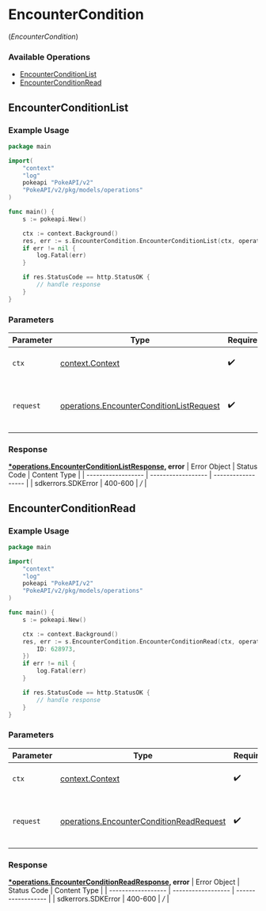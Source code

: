 # EncounterCondition
(*EncounterCondition*)

### Available Operations

* [EncounterConditionList](#encounterconditionlist)
* [EncounterConditionRead](#encounterconditionread)

## EncounterConditionList

### Example Usage

```go
package main

import(
	"context"
	"log"
	pokeapi "PokeAPI/v2"
	"PokeAPI/v2/pkg/models/operations"
)

func main() {
    s := pokeapi.New()

    ctx := context.Background()
    res, err := s.EncounterCondition.EncounterConditionList(ctx, operations.EncounterConditionListRequest{})
    if err != nil {
        log.Fatal(err)
    }

    if res.StatusCode == http.StatusOK {
        // handle response
    }
}
```

### Parameters

| Parameter                                                                                                | Type                                                                                                     | Required                                                                                                 | Description                                                                                              |
| -------------------------------------------------------------------------------------------------------- | -------------------------------------------------------------------------------------------------------- | -------------------------------------------------------------------------------------------------------- | -------------------------------------------------------------------------------------------------------- |
| `ctx`                                                                                                    | [context.Context](https://pkg.go.dev/context#Context)                                                    | :heavy_check_mark:                                                                                       | The context to use for the request.                                                                      |
| `request`                                                                                                | [operations.EncounterConditionListRequest](../../pkg/models/operations/encounterconditionlistrequest.md) | :heavy_check_mark:                                                                                       | The request object to use for the request.                                                               |


### Response

**[*operations.EncounterConditionListResponse](../../pkg/models/operations/encounterconditionlistresponse.md), error**
| Error Object       | Status Code        | Content Type       |
| ------------------ | ------------------ | ------------------ |
| sdkerrors.SDKError | 400-600            | */*                |

## EncounterConditionRead

### Example Usage

```go
package main

import(
	"context"
	"log"
	pokeapi "PokeAPI/v2"
	"PokeAPI/v2/pkg/models/operations"
)

func main() {
    s := pokeapi.New()

    ctx := context.Background()
    res, err := s.EncounterCondition.EncounterConditionRead(ctx, operations.EncounterConditionReadRequest{
        ID: 628973,
    })
    if err != nil {
        log.Fatal(err)
    }

    if res.StatusCode == http.StatusOK {
        // handle response
    }
}
```

### Parameters

| Parameter                                                                                                | Type                                                                                                     | Required                                                                                                 | Description                                                                                              |
| -------------------------------------------------------------------------------------------------------- | -------------------------------------------------------------------------------------------------------- | -------------------------------------------------------------------------------------------------------- | -------------------------------------------------------------------------------------------------------- |
| `ctx`                                                                                                    | [context.Context](https://pkg.go.dev/context#Context)                                                    | :heavy_check_mark:                                                                                       | The context to use for the request.                                                                      |
| `request`                                                                                                | [operations.EncounterConditionReadRequest](../../pkg/models/operations/encounterconditionreadrequest.md) | :heavy_check_mark:                                                                                       | The request object to use for the request.                                                               |


### Response

**[*operations.EncounterConditionReadResponse](../../pkg/models/operations/encounterconditionreadresponse.md), error**
| Error Object       | Status Code        | Content Type       |
| ------------------ | ------------------ | ------------------ |
| sdkerrors.SDKError | 400-600            | */*                |
